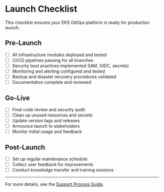 # Launch Checklist

This checklist ensures your EKS GitOps platform is ready for production launch.

## Pre-Launch
- [ ] All infrastructure modules deployed and tested
- [ ] CI/CD pipelines passing for all branches
- [ ] Security best practices implemented (IAM, OIDC, secrets)
- [ ] Monitoring and alerting configured and tested
- [ ] Backup and disaster recovery procedures validated
- [ ] Documentation complete and reviewed

## Go-Live
- [ ] Final code review and security audit
- [ ] Clean up unused resources and secrets
- [ ] Update version tags and releases
- [ ] Announce launch to stakeholders
- [ ] Monitor initial usage and feedback

## Post-Launch
- [ ] Set up regular maintenance schedule
- [ ] Collect user feedback for improvements
- [ ] Conduct knowledge transfer and training sessions

---

For more details, see the [Support Process Guide](support-process.md).
